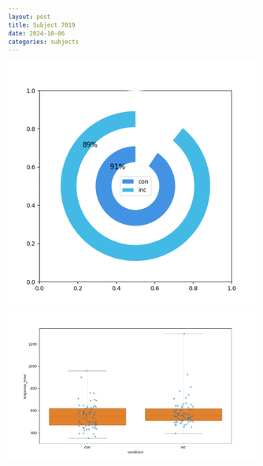 ```yaml
---
layout: post
title: Subject 7019
date: 2024-10-06
categories: subjects
---
```


![](data/7019/run-3/7019_accuracy_by_condition.png)
![](data/7019/run-3/7019_rt.png)
